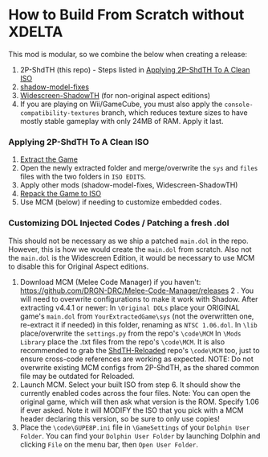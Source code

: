 # How to Build From Scratch without XDELTA
This mod is modular, so we combine the below when creating a release:
1. 2P-ShdTH (this repo) - Steps listed in [Applying 2P-ShdTH To A Clean ISO](#applying-2p-shdth-to-a-clean-iso)
2. [shadow-model-fixes](https://github.com/ShadowTheHedgehogHacking/shadow-model-fixes)
3. [Widescreen-ShadowTH](https://github.com/ShadowTheHedgehogHacking/Widescreen-ShadowTH) (for non-original aspect editions)
4. If you are playing on Wii/GameCube, you must also apply the `console-compatibility-textures` branch, which reduces texture sizes to have mostly stable gameplay with only 24MB of RAM. Apply it last.

### Applying 2P-ShdTH To A Clean ISO
1. [Extract the Game](https://github.com/ShadowTheHedgehogHacking/2P-ShdTH?tab=readme-ov-file#extraction-of-game--fst-format)
2. Open the newly extracted folder and merge/overwrite the `sys` and `files` files with the two folders in `ISO EDITS`.
3. Apply other mods (shadow-model-fixes, Widescreen-ShadowTH)
3. [Repack the Game to ISO](https://github.com/ShadowTheHedgehogHacking/2P-ShdTH?tab=readme-ov-file#replacement-of-files--converting-fst-to-iso)
4. Use MCM (below) if needing to customize embedded codes.

### Customizing DOL Injected Codes / Patching a fresh .dol
This should not be necessary as we ship a patched `main.dol` in the repo. However, this is how we would create the `main.dol` from scratch. Also not the `main.dol` is the Widescreen Edition, it would be necessary to use MCM to disable this for Original Aspect editions.
1. Download MCM (Melee Code Manager) if you haven't: https://github.com/DRGN-DRC/Melee-Code-Manager/releases
2   . You will need to overwrite configurations to make it work with Shadow. After extracting v4.4.1 or newer:
In `\Original DOLs` place your ORIGINAL game's `main.dol` from `YourExtractedGame\sys` (not the overwritten one, re-extract it if needed) in this folder, renaming as `NTSC 1.06.dol`.
In `\lib` place/overwrite the `settings.py` from the repo's `\code\MCM`
In `\Mods Library` place the .txt files from the repo's `\code\MCM`. It is also recommended to grab the [ShdTH-Reloaded](https://github.com/ShadowTheHedgehogHacking/ShdTH-Reloaded/tree/master/code/MCM) repo's `\code\MCM` too, just to ensure cross-code references are working as expected. NOTE: Do not overwrite existing MCM configs from 2P-ShdTH, as the shared common file may be outdated for Reloaded.
9. Launch MCM. Select your built ISO from step 6. It should show the currently enabled codes across the four files.
Note: You can open the original game, which will then ask what version is the ROM. Specify 1.06 if ever asked. Note it will MODIFY the ISO that you pick with a MCM header declaring this version, so be sure to only use copies!
10. Place the `\code\GUPE8P.ini` file in `\GameSettings` of your `Dolphin User Folder`. You can find your `Dolphin User Folder` by launching Dolphin and clicking `File` on the menu bar, then `Open User Folder`.
